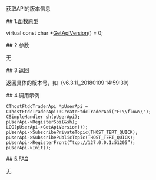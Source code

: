 <p>获取API的版本信息</p>
<span class="anchor" id="32ee218d-cf84-4df7-9fe8-27940059be49"></span>
## 1.函数原型
<p>virtual const char *<a href="../../../HQJK/CTHOSTFTDCMDAPI/GETAPIVERSION/">GetApiVersion</a>() = 0;</p>
<span class="anchor" id="dfd1d0d3-873e-40ca-b3f9-47c7860661ed"></span>
## 2.参数
<p>无</p>
<span class="anchor" id="b36d08de-69bd-4f7f-bf0d-a47964b24a6a"></span>
## 3.返回
<p>返回具体的版本号，如（v6.3.11_20180109 14:59:39）</p>
<span class="anchor" id="2689e134-365a-4a48-8ee9-01e32689075f"></span>
## 4.调用示例
<pre><code>CThostFtdcTraderApi *pUserApi = CThostFtdcTraderApi::CreateFtdcTraderApi("F:\\flow\\");
CSimpleHandler sh(pUserApi);
pUserApi-&gt;RegisterSpi(&amp;sh);
LOG(pUserApi-&gt;GetApiVersion());
pUserApi-&gt;SubscribePrivateTopic(THOST_TERT_QUICK);
pUserApi-&gt;SubscribePublicTopic(THOST_TERT_QUICK);
pUserApi-&gt;RegisterFront(“tcp://127.0.0.1:51205”);
pUserApi-&gt;Init();
</code></pre>
<span class="anchor" id="67bd3d5a-37e5-4b1a-af25-c9cf5fb159eb"></span>
## 5.FAQ
<p>无</p>
